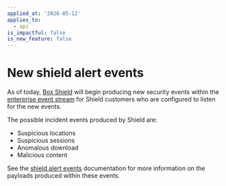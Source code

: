 ```yaml
---
applied_at: '2020-05-12'
applies_to:
  - api
is_impactful: false
is_new_feature: false
---
```


# New shield alert events

As of today, [Box Shield][box-shield] will begin producing new security events
within the [enterprise event stream](g://events/for-enterprise/) for Shield
customers who are configured to listen for the new events. 

The possible incident events produced by Shield are:

* Suspicious locations
* Suspicious sessions
* Anomalous download
* Malicious content

See the [shield alert events](g://events/shield-alert-events/) documentation
for more information on the payloads produced within these events.

[box-shield]: https://www.box.com/shield
